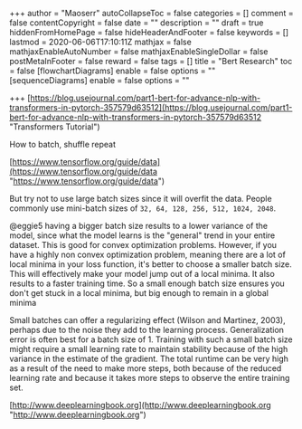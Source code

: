 +++
author = "Maoserr"
autoCollapseToc = false
categories = []
comment = false
contentCopyright = false
date = ""
description = ""
draft = true
hiddenFromHomePage = false
hideHeaderAndFooter = false
keywords = []
lastmod = 2020-06-06T17:10:11Z
mathjax = false
mathjaxEnableAutoNumber = false
mathjaxEnableSingleDollar = false
postMetaInFooter = false
reward = false
tags = []
title = "Bert Research"
toc = false
[flowchartDiagrams]
enable = false
options = ""
[sequenceDiagrams]
enable = false
options = ""

+++
[https://blog.usejournal.com/part1-bert-for-advance-nlp-with-transformers-in-pytorch-357579d63512](https://blog.usejournal.com/part1-bert-for-advance-nlp-with-transformers-in-pytorch-357579d63512 "Transformers Tutorial")

How to batch, shuffle repeat

[https://www.tensorflow.org/guide/data](https://www.tensorflow.org/guide/data "https://www.tensorflow.org/guide/data")

But try not to use large batch sizes since it will overfit the data. People commonly use mini-batch sizes of `32, 64, 128, 256, 512, 1024, 2048`.

@eggie5 having a bigger batch size results to a lower variance of the model, since what the model learns is the "general" trend in your entire dataset. This is good for convex optimization problems. However, if you have a highly non convex optimization problem, meaning there are a lot of local minima in your loss function, it's better to choose a smaller batch size. This will effectively make your model jump out of a local minima. It also results to a faster training time. So a small enough batch size ensures you don't get stuck in a local minima, but big enough to remain in a global minima

Small batches can offer a regularizing effect (Wilson and Martinez, 2003), perhaps due to the noise they add to the learning process. Generalization error is often best for a batch size of 1. Training with such a small batch size might require a small learning rate to maintain stability because of the high variance in the estimate of the gradient. The total runtime can be very high as a result of the need to make more steps, both because of the reduced learning rate and because it takes more steps to observe the entire training set.

[http://www.deeplearningbook.org](http://www.deeplearningbook.org "http://www.deeplearningbook.org")